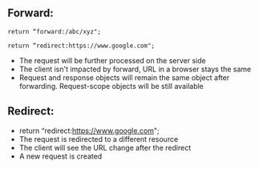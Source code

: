## Forward:
 
```
return “forward:/abc/xyz";

return “redirect:https://www.google.com";
```

- The request will be further processed on the server side
- The client isn't impacted by forward, URL in a browser stays the same
- Request and response objects will remain the same object after forwarding. Request-scope objects will be still available  
## Redirect:
 
- return “redirect:https://www.google.com";
- The request is redirected to a different resource
- The client will see the URL change after the redirect
- A new request is created

